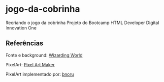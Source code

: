 # jogo-da-cobrinha
Recriando o jogo da cobrinha
Projeto do Bootcamp HTML Developer Digital Innovation One

## Referências

Fonte e background: [Wizarding World](http://wizardingworld.com)

PixelArt: [Pixel Art Maker](http://pixelartmaker.com/art/cb00ad7ee393144)

PixelArt implementado por: [bnoru](http://github.com/bnoru)


